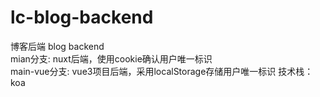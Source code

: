 # lc-blog-backend
博客后端 
blog backend  
mian分支:
nuxt后端，使用cookie确认用户唯一标识  
main-vue分支:
vue3项目后端，采用localStorage存储用户唯一标识
技术栈：koa
